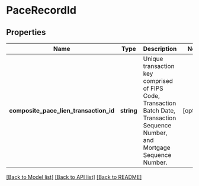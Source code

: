 # PaceRecordId

## Properties
Name | Type | Description | Notes
------------ | ------------- | ------------- | -------------
**composite_pace_lien_transaction_id** | **string** | Unique transaction key comprised of FIPS Code, Transaction Batch Date, Transaction Sequence Number, and Mortgage Sequence Number. | [optional] 

[[Back to Model list]](../../README.md#documentation-for-models) [[Back to API list]](../../README.md#documentation-for-api-endpoints) [[Back to README]](../../README.md)

